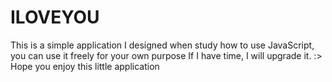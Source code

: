 # ILOVEYOU
This is a simple application I designed when study how to use JavaScript, you can use it freely for your own purpose
If I have time, I will upgrade it. :> Hope you enjoy this little application
